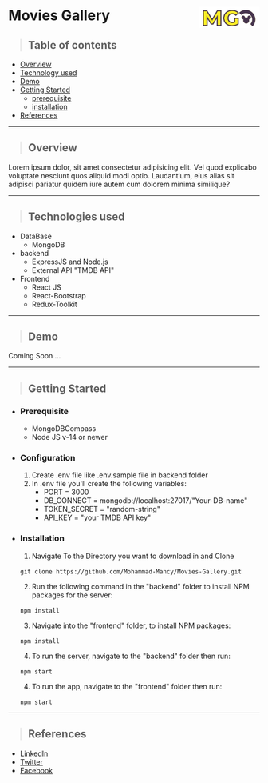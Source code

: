 # Movies Gallery <img style="width: 121px;" align="right" src="./frontend/src/assets/MGLogoMD.PNG">
> ## Table of contents
- [Overview](#overview)
- [Technology used](#technologies-used)
- [Demo](#demo)
- [Getting Started](#getting-started)
    - [prerequisite](#prerequisite)
    - [installation](#installation)
- [References](#references)

___

> ## Overview

Lorem ipsum dolor, sit amet consectetur adipisicing elit. Vel quod explicabo voluptate nesciunt quos aliquid modi optio. Laudantium, eius alias sit adipisci pariatur quidem iure autem cum dolorem minima similique?

___


> ## Technologies used

- DataBase
    - MongoDB
- backend
    - ExpressJS and Node.js
    - External API "TMDB API"
- Frontend
    - React JS
    - React-Bootstrap
    - Redux-Toolkit
____

>## Demo

Coming Soon ...

___

>## Getting Started

-  ### Prerequisite 
    - MongoDBCompass
    - Node JS v-14 or newer
-  ### Configuration
    1. Create .env file like .env.sample file in backend folder
    2. In .env file you'll create the following variables:
        - PORT = 3000
        - DB_CONNECT = mongodb://localhost:27017/"Your-DB-name"
        - TOKEN_SECRET = "random-string"
        - API_KEY = "your TMDB API key"
-  ### Installation
    1. Navigate To the Directory you want to download in and Clone
    ```
    git clone https://github.com/Mohammad-Mancy/Movies-Gallery.git
    ```
    2. Run the following command in the "backend"  folder to install NPM packages for the server:
    ```
    npm install
    ```
    3. Navigate into the "frontend" folder, to install NPM packages:
    ```
    npm install
    ```
    4. To run the server, navigate to the "backend" folder then run:
    ```
    npm start
    ```
    4. To run the app, navigate to the "frontend" folder then run:
    ```
    npm start
    ```
___

>## References
- [LinkedIn](https://www.linkedin.com/in/mohammad-mancy-75b591227/)
- [Twitter](https://twitter.com/mancy_mohammad)
- [Facebook](https://www.facebook.com/mohammad.mancy.33)
